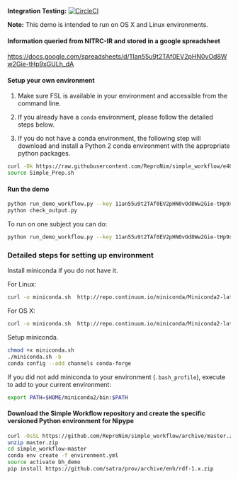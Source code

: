 **Integration Testing:** [![CircleCI](https://circleci.com/gh/ReproNim/simple_workflow.svg?style=svg)](https://circleci.com/gh/ReproNim/simple_workflow)

**Note:** This demo is intended to run on OS X and Linux environments.

#### Information queried from NITRC-IR and stored in a google spreadsheet
https://docs.google.com/spreadsheets/d/11an55u9t2TAf0EV2pHN0vOd8Ww2Gie-tHp9xGULh_dA

#### Setup your own environment
1. Make sure FSL is available in your environment and accessible from the command line.

2. If you already have a `conda` environment, please follow the detailed steps below. 

3. If you do not have a conda environment, the following step will download and install a Python 2 conda environment with the appropriate python packages. 

```bash
curl -Ok https://raw.githubusercontent.com/ReproNim/simple_workflow/e4063fa95cb494da496565ec27c4ffe8a4901c45/Simple_Prep.sh
source Simple_Prep.sh
```

#### Run the demo

```bash
python run_demo_workflow.py --key 11an55u9t2TAf0EV2pHN0vOd8Ww2Gie-tHp9xGULh_dA
python check_output.py
```

To run on one subject you can do:
```bash
python run_demo_workflow.py --key 11an55u9t2TAf0EV2pHN0vOd8Ww2Gie-tHp9xGULh_dA -n 1
```

### Detailed steps for setting up environment

Install miniconda if you do not have it.

For Linux:
```bash
curl -o miniconda.sh  http://repo.continuum.io/miniconda/Miniconda2-latest-Linux-x86_64.sh
```

For OS X:
```bash
curl -o miniconda.sh  http://repo.continuum.io/miniconda/Miniconda2-latest-MacOSX-x86_64.sh
```

Setup miniconda.
```bash
chmod +x miniconda.sh
./miniconda.sh -b
conda config --add channels conda-forge
```

If you did not add miniconda to your environment (`.bash_profile`), execute to add to your current environment:
```bash
export PATH=$HOME/miniconda2/bin:$PATH
```

#### Download the Simple Workflow repository and create the specific versioned Python environment for Nipype
```bash
curl -OsSL https://github.com/ReproNim/simple_workflow/archive/master.zip
unzip master.zip
cd simple_workflow-master
conda env create -f environment.yml
source activate bh_demo
pip install https://github.com/satra/prov/archive/enh/rdf-1.x.zip
```
